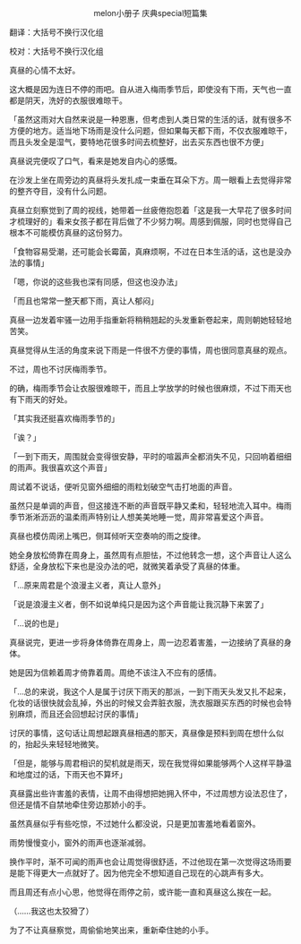 <p align="center">melon小册子 庆典special短篇集</p>

翻译：大括号不换行汉化组

校对：大括号不换行汉化组

真昼的心情不太好。

这大概是因为连日不停的雨吧。自从进入梅雨季节后，即使没有下雨，天气也一直都是阴天，洗好的衣服很难晾干。

「虽然这雨对大自然来说是一种恩惠，但考虑到人类日常的生活的话，就有很多不方便的地方。适当地下场雨是没什么问题，但如果每天都下雨，不仅衣服难晾干，而且头发全是湿气，要特地花很多时间去梳整好，出去买东西也很不方便」

真昼说完便叹了口气，看来是她发自内心的感慨。

在沙发上坐在周旁边的真昼将头发扎成一束垂在耳朵下方。周一眼看上去觉得非常的整齐夺目，没有什么问题。

真昼立刻察觉到了周的视线，她带着一丝疲倦抱怨着「这是我一大早花了很多时间才梳理好的」看来女孩子都在背后做了不少努力啊。周感到佩服，同时也觉得自己根本不可能模仿真昼的这份努力。

「食物容易受潮，还可能会长霉菌，真麻烦啊，不过在日本生活的话，这也是没办法的事情」

「嗯，你说的这些我也深有同感，但这也没办法」

「而且也常常一整天都下雨，真让人郁闷」

真昼一边发着牢骚一边用手指重新将稍稍翘起的头发重新卷起来，周则朝她轻轻地苦笑。

真昼觉得从生活的角度来说下雨是一件很不方便的事情，周也很同意真昼的观点。

不过，周也不讨厌梅雨季节。

的确，梅雨季节会让衣服很难晾干，而且上学放学的时候也很麻烦，不过下雨天也有下雨天的好处。

「其实我还挺喜欢梅雨季节的」

「诶？」

「一到下雨天，周围就会变得很安静，平时的喧嚣声全都消失不见，只回响着细细的雨声。我很喜欢这个声音」

周试着不说话，便听见窗外细细的雨粒划破空气击打地面的声音。

虽然只是单调的声音，但这接连不断的声音既平静又柔和，轻轻地流入耳中。梅雨季节淅淅沥沥的温柔雨声特别让人想美美地睡一觉，周非常喜爱这个声音。

真昼也模仿周闭上嘴巴，侧耳倾听天空奏响的雨之旋律。

她全身放松倚靠在周身上，虽然周有点胆怯，不过他转念一想，这个声音让人这么舒适，全身放松下来也是没办法的吧，就微笑着承受了真昼的体重。

「…原来周君是个浪漫主义者，真让人意外」

「说是浪漫主义者，倒不如说单纯只是因为这个声音能让我沉静下来罢了」

「…说的也是」

真昼说完，更进一步将身体倚靠在周身上，周一边忍着害羞，一边接纳了真昼的身体。

她是因为信赖着周才倚靠着周。周绝不该注入不应有的感情。

「…总的来说，我这个人是属于讨厌下雨天的那派，一到下雨天头发又扎不起来，化妆的话很快就会乱掉，外出的时候又会弄脏衣服，洗衣服跟买东西的时候也会特别麻烦，而且还会回想起讨厌的事情」

讨厌的事情，这句话让周想起跟真昼相遇的那天，真昼像是预料到周在想什么似的，抬起头来轻轻地微笑。

「但是，能够与周君相识的契机就是雨天，现在我觉得如果能够两个人这样平静温和地度过的话，下雨天也不算坏」

真昼露出些许害羞的表情，让周不由得想把她拥入怀中，不过周想方设法忍住了，但还是情不自禁地牵住旁边那娇小的手。

虽然真昼似乎有些吃惊，不过她什么都没说，只是更加害羞地看着窗外。

雨势慢慢变小，窗外的雨声也逐渐减弱。

换作平时，渐不可闻的雨声也会让周觉得很舒适，不过他现在第一次觉得这场雨要是能下得更大一点就好了。因为他完全不想知道自己现在的心跳声有多大。

而且周还有点小心思，他觉得在雨停之前，或许能一直和真昼这么挨在一起。

（……我这也太狡猾了）

为了不让真昼察觉，周偷偷地笑出来，重新牵住她的小手。

